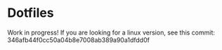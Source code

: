 # Dotfiles

Work in progress! If you are looking for a linux version, see this commit:
346afb44f0cc50a04b8e7008ab389a90a1dfdd0f
